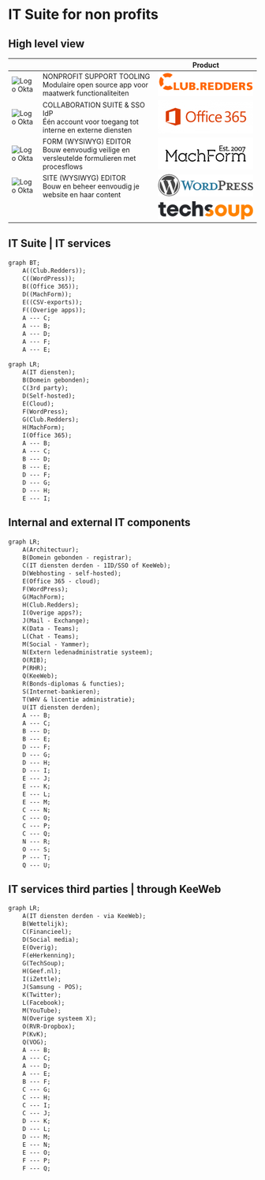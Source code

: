 # IT Suite for non profits

## High level view

| | | Product |
| --- | --- | --- |
| ![Logo Okta](../../assets/images/itsppt/icon_npst.png) | NONPROFIT SUPPORT TOOLING<br />Modulaire open source app voor maatwerk functionaliteiten | ![Logo C.R](../assets/images/itsppt/logo_CR.png) |
| ![Logo Okta](../../assets/images/itsppt/icon_idpvw.png) | COLLABORATION SUITE & SSO IdP<br />Één account voor toegang tot interne en externe diensten | ![Logo O365](../assets/images/itsppt/logo_O365.png) |
| ![Logo Okta](../../assets/images/itsppt/icon_wysiwygform.png) | FORM (WYSIWYG) EDITOR<br />Bouw eenvoudig veilige en versleutelde formulieren met procesflows | ![Logo MachForm](../assets/images/itsppt/logo_MachForm.png) |
| ![Logo Okta](../../assets/images/itsppt/icon_wysiwygsite.png) | SITE (WYSIWYG) EDITOR<br />Bouw en beheer eenvoudig je website en haar content | ![Logo WordPress](../assets/images/itsppt/logo_WP.png) |
| | | ![Logo TechSoup](../assets/images/itsppt/logo_techsoup.png) |

## IT Suite | IT services

```mermaid
graph BT;
    A((Club.Redders));
    C((WordPress));
    B((Office 365));
    D((MachForm));
    E((CSV-exports));
    F((Overige apps));
    A --- C;
    A --- B;
    A --- D;
    A --- F;
    A --- E;
```

```mermaid
graph LR;
    A(IT diensten);
    B(Domein gebonden);
    C(3rd party);
    D(Self-hosted);
    E(Cloud);
    F(WordPress);
    G(Club.Redders);
    H(MachForm);
    I(Office 365);
    A --- B;
    A --- C;
    B --- D;
    B --- E;
    D --- F;
    D --- G;
    D --- H;
    E --- I;
```

## Internal and external IT components

```mermaid
graph LR;
    A(Architectuur);
    B(Domein gebonden - registrar);
    C(IT diensten derden - 1ID/SSO of KeeWeb);
    D(Webhosting - self-hosted);
    E(Office 365 - cloud);
    F(WordPress);
    G(MachForm);
    H(Club.Redders);
    I(Overige apps?);
    J(Mail - Exchange);
    K(Data - Teams);
    L(Chat - Teams);
    M(Social - Yammer);
    N(Extern ledenadministratie systeem);
    O(RIB);
    P(RHR);
    Q(KeeWeb);
    R(Bonds-diplomas & functies);
    S(Internet-bankieren);
    T(WHV & licentie administratie);
    U(IT diensten derden);
    A --- B;
    A --- C;
    B --- D;
    B --- E;
    D --- F;
    D --- G;
    D --- H;
    D --- I;
    E --- J;
    E --- K;
    E --- L;
    E --- M;
    C --- N;
    C --- O;
    C --- P;
    C --- Q;
    N --- R;
    O --- S;
    P --- T;
    Q --- U;
```

## IT services third parties | through KeeWeb

```mermaid
graph LR;
    A(IT diensten derden - via KeeWeb);
    B(Wettelijk);
    C(Financieel);
	D(Social media);
	E(Overig);
    F(eHerkenning);
    G(TechSoup);
    H(Geef.nl);
    I(iZettle);
    J(Samsung - POS);
    K(Twitter);
    L(Facebook);
    M(YouTube);
    N(Overige systeem X);
    O(RVR-Dropbox);
    P(KvK);
    Q(VOG);
    A --- B;
    A --- C;
	A --- D;
	A --- E;
    B --- F;
    C --- G;
    C --- H;
    C --- I;
    C --- J;
    D --- K;
    D --- L;
    D --- M;
    E --- N;
    E --- O;
    F --- P;
    F --- Q;
```